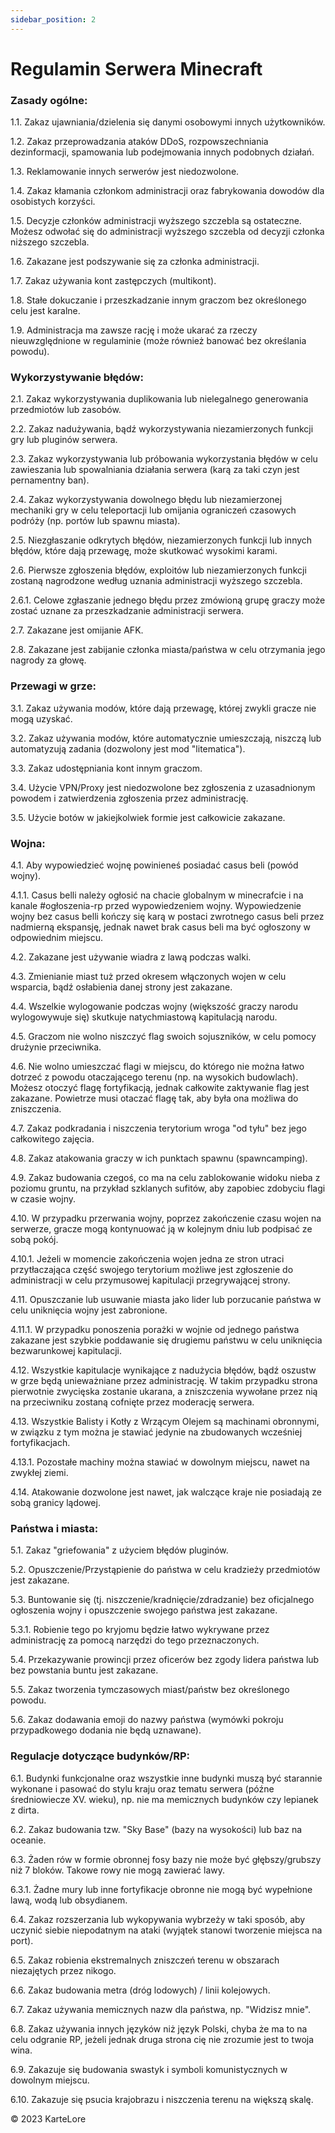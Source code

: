 ```yaml
---
sidebar_position: 2
---
```


# Regulamin Serwera Minecraft

### Zasady ogólne:
1.1. Zakaz ujawniania/dzielenia się danymi osobowymi innych użytkowników.

1.2. Zakaz przeprowadzania ataków DDoS, rozpowszechniania dezinformacji, spamowania lub podejmowania innych podobnych działań.

1.3. Reklamowanie innych serwerów jest niedozwolone.

1.4. Zakaz kłamania członkom administracji oraz fabrykowania dowodów dla osobistych korzyści.

1.5. Decyzje członków administracji wyższego szczebla są ostateczne. Możesz odwołać się do administracji wyższego szczebla od decyzji członka niższego szczebla.

1.6. Zakazane jest podszywanie się za członka administracji.

1.7. Zakaz używania kont zastępczych (multikont).

1.8. Stałe dokuczanie i przeszkadzanie innym graczom bez określonego celu jest karalne.

1.9. Administracja ma zawsze rację i może ukarać za rzeczy nieuwzględnione w regulaminie (może również banować bez określania powodu).

### Wykorzystywanie błędów:
2.1. Zakaz wykorzystywania duplikowania lub nielegalnego generowania przedmiotów lub zasobów.

2.2. Zakaz nadużywania, bądź wykorzystywania niezamierzonych funkcji gry lub pluginów serwera.

2.3. Zakaz wykorzystywania lub próbowania wykorzystania błędów w celu zawieszania lub spowalniania działania serwera (karą za taki czyn jest pernamentny ban).

2.4. Zakaz wykorzystywania dowolnego błędu lub niezamierzonej mechaniki gry w celu teleportacji lub omijania ograniczeń czasowych podróży (np. portów lub spawnu miasta).

2.5. Niezgłaszanie odkrytych błędów, niezamierzonych funkcji lub innych błędów, które dają przewagę, może skutkować wysokimi karami.

2.6. Pierwsze zgłoszenia błędów, exploitów lub niezamierzonych funkcji zostaną nagrodzone według uznania administracji wyższego szczebla.

2.6.1. Celowe zgłaszanie jednego błędu przez zmówioną grupę graczy może zostać uznane za przeszkadzanie administracji serwera.

2.7. Zakazane jest omijanie AFK.

2.8. Zakazane jest zabijanie członka miasta/państwa w celu otrzymania jego nagrody za głowę.

### Przewagi w grze:
3.1. Zakaz używania modów, które dają przewagę, której zwykli gracze nie mogą uzyskać.

3.2. Zakaz używania modów, które automatycznie umieszczają, niszczą lub automatyzują zadania (dozwolony jest mod "litematica").

3.3. Zakaz udostępniania kont innym graczom.

3.4. Użycie VPN/Proxy jest niedozwolone bez zgłoszenia z uzasadnionym powodem i zatwierdzenia zgłoszenia przez administrację.

3.5. Użycie botów w jakiejkolwiek formie jest całkowicie zakazane.

### Wojna:
4.1. Aby wypowiedzieć wojnę powinieneś posiadać casus beli (powód wojny).

4.1.1. Casus belli należy ogłosić na chacie globalnym w minecrafcie i na kanale #ogłoszenia-rp przed wypowiedzeniem wojny. Wypowiedzenie wojny bez casus belli kończy się karą w postaci zwrotnego casus beli przez nadmierną ekspansję, jednak nawet brak casus beli ma być ogłoszony w odpowiednim miejscu.

4.2. Zakazane jest używanie wiadra z lawą podczas walki.

4.3. Zmienianie miast tuż przed okresem włączonych wojen w celu wsparcia, bądź osłabienia danej strony jest zakazane. 

4.4. Wszelkie wylogowanie podczas wojny (większość graczy narodu wylogowywuje się) skutkuje natychmiastową kapitulacją narodu.

4.5. Graczom nie wolno niszczyć flag swoich sojuszników, w celu pomocy drużynie przeciwnika.

4.6. Nie wolno umieszczać flagi w miejscu, do którego nie można łatwo dotrzeć z powodu otaczającego terenu (np. na wysokich budowlach). Możesz otoczyć flagę fortyfikacją, jednak całkowite zaktywanie flag jest zakazane. Powietrze musi otaczać flagę tak, aby była ona możliwa do zniszczenia.

4.7. Zakaz podkradania i niszczenia terytorium wroga "od tyłu" bez jego całkowitego zajęcia.

4.8. Zakaz atakowania graczy w ich punktach spawnu (spawncamping).

4.9. Zakaz budowania czegoś, co ma na celu zablokowanie widoku nieba z poziomu gruntu, na przykład szklanych sufitów, aby zapobiec zdobyciu flagi w czasie wojny.

4.10. W przypadku przerwania wojny, poprzez zakończenie czasu wojen na serwerze, gracze mogą kontynuować ją w kolejnym dniu lub podpisać ze sobą pokój.

4.10.1. Jeżeli w momencie zakończenia wojen jedna ze stron utraci przytłaczająca część swojego terytorium możliwe jest zgłoszenie do administracji w celu przymusowej kapitulacji przegrywającej strony.

4.11. Opuszczanie lub usuwanie miasta jako lider lub porzucanie państwa w celu uniknięcia wojny jest zabronione.

4.11.1. W przypadku ponoszenia porażki w wojnie od jednego państwa zakazane jest szybkie poddawanie się drugiemu państwu w celu uniknięcia bezwarunkowej kapitulacji.

4.12. Wszystkie kapitulacje wynikające z nadużycia błędów, bądź oszustw w grze będą unieważniane przez administrację. W takim przypadku strona pierwotnie zwycięska zostanie ukarana, a zniszczenia wywołane przez nią na przeciwniku zostaną cofnięte przez moderację serwera.

4.13. Wszystkie Balisty i Kotły z Wrzącym Olejem są machinami obronnymi, w związku z tym można je stawiać jedynie na zbudowanych wcześniej fortyfikacjach.

4.13.1. Pozostałe machiny można stawiać w dowolnym miejscu, nawet na zwykłej ziemi.

4.14. Atakowanie dozwolone jest nawet, jak walczące kraje nie posiadają ze sobą granicy lądowej.

### Państwa i miasta:
5.1. Zakaz "griefowania" z użyciem błędów pluginów.

5.2. Opuszczenie/Przystąpienie do państwa w celu kradzieży przedmiotów jest zakazane.

5.3. Buntowanie się (tj. niszczenie/kradnięcie/zdradzanie) bez oficjalnego ogłoszenia wojny i opuszczenie swojego państwa jest zakazane.

5.3.1. Robienie tego po kryjomu będzie łatwo wykrywane przez administrację za pomocą narzędzi do tego przeznaczonych.

5.4. Przekazywanie prowincji przez oficerów bez zgody lidera państwa lub bez powstania buntu jest zakazane.

5.5. Zakaz tworzenia tymczasowych miast/państw bez określonego powodu.

5.6. Zakaz dodawania emoji do nazwy państwa (wymówki pokroju przypadkowego dodania nie będą uznawane).


### Regulacje dotyczące budynków/RP:

6.1. Budynki funkcjonalne oraz wszystkie inne budynki muszą być starannie wykonane i pasować do stylu kraju oraz tematu serwera (późne średniowiecze XV. wieku), np. nie ma memicznych budynków czy lepianek z dirta.

6.2. Zakaz budowania tzw. "Sky Base" (bazy na wysokości) lub baz na oceanie.

6.3. Żaden rów w formie obronnej fosy bazy nie może być głębszy/grubszy niż 7 bloków. Takowe rowy nie mogą zawierać lawy. 

6.3.1. Żadne mury lub inne fortyfikacje obronne nie mogą być wypełnione lawą, wodą lub obsydianem.

6.4. Zakaz rozszerzania lub wykopywania wybrzeży w taki sposób, aby uczynić siebie niepodatnym na ataki (wyjątek stanowi tworzenie miejsca na port).

6.5. Zakaz robienia ekstremalnych zniszczeń terenu w obszarach niezajętych przez nikogo.

6.6. Zakaz budowania metra (dróg lodowych) / linii kolejowych.

6.7. Zakaz używania memicznych nazw dla państwa, np. "Widzisz mnie".

6.8. Zakaz używania innych języków niż język Polski, chyba że ma to na celu odgranie RP, jeżeli jednak druga strona cię nie zrozumie jest to twoja wina.

6.9. Zakazuje się budowania swastyk i symboli komunistycznych w dowolnym miejscu.

6.10. Zakazuje się psucia krajobrazu i niszczenia terenu na większą skalę.


©️ 2023 KarteLore

